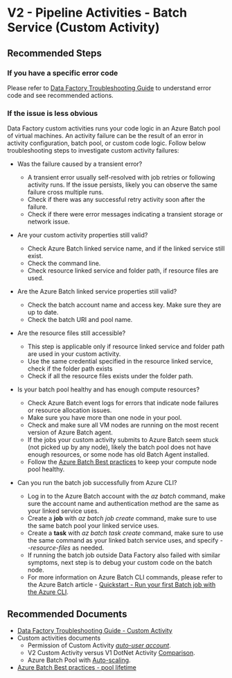 <properties
  pagetitle="V2 - Pipeline Activities - Batch Service (Custom Activity)"
  description="V2 - Pipeline Activities - Batch Service (Custom Activity) Common Solutions"
  service=""
  resource=""
  ms.author="hemin"
  selfhelptype="Generic"
  supporttopicids="32637158"
  resourcetags=""
  productpesids="15613"
  cloudenvironments="blackforest,fairfax,public,usnat,ussec,mooncake"
  disableclouds=""
  articleid="58f10bd5-ada3-484e-b2b6-a66d55a2226d"
  ownershipid="AzureData_DataFactory" />
# V2 - Pipeline Activities - Batch Service (Custom Activity)

## **Recommended Steps**

### **If you have a specific error code**

Please refer to [Data Factory Troubleshooting Guide](https://docs.microsoft.com/azure/data-factory/data-factory-troubleshoot-guide#custom) to understand error code and see recommended actions.

### **If the issue is less obvious**

Data Factory custom activities runs your code logic in an Azure Batch pool of virtual machines. An activity failure can be the result of an error in activity configuration, batch pool, or custom code logic. Follow below troubleshooting steps to investigate custom activity failures:

* Was the failure caused by a transient error?
  * A transient error usually self-resolved with job retries or following activity runs. If the issue persists, likely you can observe the same failure cross multiple runs.
  * Check if there was any successful retry activity soon after the failure.
  * Check if there were error messages indicating a transient storage or network issue.

* Are your custom activity properties still valid?
  * Check Azure Batch linked service name, and if the linked service still exist.
  * Check the command line.
  * Check resource linked service and folder path, if resource files are used.

* Are the Azure Batch linked service properties still valid?
  * Check the batch account name and access key. Make sure they are up to date.
  * Check the batch URI and pool name.
	
* Are the resource files still accessible? 
  * This step is applicable only if resource linked service and folder path are used in your custom activity.
  * Use the same credential specified in the resource linked service, check if the folder path exists
  * Check if all the resource files exists under the folder path.

* Is your batch pool healthy and has enough compute resources?
  * Check Azure Batch event logs for errors that indicate node failures or resource allocation issues.
  * Make sure you have more than one node in your pool. 
  * Check and make sure all VM nodes are running on the most recent version of Azure Batch agent.
  * If the jobs your custom activity submits to Azure Batch seem stuck (not picked up by any node), likely the batch pool does not have enough resources, or some node has old Batch Agent installed.
  * Follow the [Azure Batch Best practices](https://docs.microsoft.com/en-us/azure/batch/best-practices#pool-lifetime-and-billing) to keep your compute node pool healthy.
	
* Can you run the batch job successfully from Azure CLI?
  * Log in to the Azure Batch account with the _az batch_ command, make sure the account name and authentication method are the same as your linked service uses.
  * Create a **job** with _az batch job create_ command, make sure to use the same batch pool your linked service uses.
  * Create a **task** with _az batch task create_ command, make sure to use the same command as your linked batch service uses, and specify _--resource-files_ as needed.
  * If running the batch job outside Data Factory also failed with similar symptoms, next step is to debug your custom code on the batch node.
  * For more information on Azure Batch CLI commands, please refer to the Azure Batch article - [Quickstart - Run your first Batch job with the Azure CLI](https://docs.microsoft.com/en-us/azure/batch/quick-create-cli).


## **Recommended Documents**

* [Data Factory Troubleshooting Guide - Custom Activity](https://docs.microsoft.com/azure/data-factory/data-factory-troubleshoot-guide#custom)
* Custom activities documents
  * Permission of Custom Activity [_auto-user account_](https://docs.microsoft.com/azure/data-factory/transform-data-using-dotnet-custom-activity#custom-activity-permissions).
  * V2 Custom Activity versus V1 DotNet Activity [Comparison](https://docs.microsoft.com/azure/data-factory/transform-data-using-dotnet-custom-activity#compare-v2-v1).
  * Azure Batch Pool with [Auto-scaling](https://docs.microsoft.com/azure/data-factory/transform-data-using-dotnet-custom-activity#auto-scaling-of-azure-batch).
* [Azure Batch Best practices - pool lifetime](https://docs.microsoft.com/en-us/azure/batch/best-practices#pool-lifetime-and-billing)